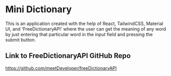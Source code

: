 # Mini Dictionary

This is an application created with the help of React, TailwindCSS, Material UI, and 'FreeDictionaryAPI' where the user can get the meaning of any word by just entering that particular word in the input field and pressing the submit button.

## Link to FreeDictionaryAPI GitHub Repo

https://github.com/meetDeveloper/freeDictionaryAPI
